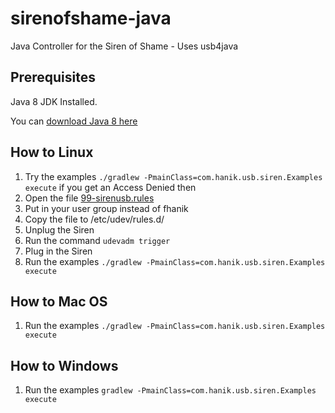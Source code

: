 # sirenofshame-java
Java Controller for the Siren of Shame - Uses usb4java

## Prerequisites
  Java 8 JDK Installed.
  
  You can [download Java 8 here](http://www.oracle.com/technetwork/java/javase/downloads/jdk8-downloads-2133151.html)
## How to Linux

 1. Try the examples `./gradlew -PmainClass=com.hanik.usb.siren.Examples execute` if you get an Access Denied then
 2. Open the file [99-sirenusb.rules](src/main/resources/99-sirenusb.rules)
 3. Put in your user group instead of fhanik
 4. Copy the file to /etc/udev/rules.d/
 5. Unplug the Siren
 6. Run the command `udevadm trigger`
 7. Plug in the Siren
 8. Run the examples `./gradlew -PmainClass=com.hanik.usb.siren.Examples execute`
 
## How to Mac OS

 1. Run the examples `./gradlew -PmainClass=com.hanik.usb.siren.Examples execute`

## How to Windows

 1. Run the examples `gradlew -PmainClass=com.hanik.usb.siren.Examples execute`
